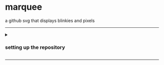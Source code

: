 # marquee
a github svg that displays blinkies and pixels

<hr>


<details>
  
<summary> 
<h3>setting up the repository</h3>
</summary> 
1. assuming you already have a readme setup on your profile, you may create a folder under your github readme. 
<br> to make things all tidy i'll name it under user/images/svg

![](https://files.catbox.moe/cy7l5h.gif)

2. copy and paste the code from [blankcode](https://github.com/shinminase/marquee/blob/main/blankcode.svg) here into the repository screen, then finally add "marquee.svg" at the end
![](https://files.catbox.moe/ucmoz9.gif)
3. HIT THAT COMMIT CHANGES BUTTON!
</details>
<hr>
